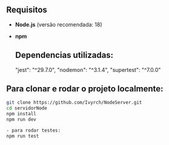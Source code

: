 ## Requisitos

- **Node.js** (versão recomendada: 18)
- **npm**

  ## Dependencias utilizadas:

   "jest": "^29.7.0",
    "nodemon": "^3.1.4",
    "supertest": "^7.0.0"

## Para clonar e rodar o projeto localmente:



```bash
git clone https://github.com/Ivyrch/NodeServer.git
cd servidorNode
npm install
npm run dev

- para rodar testes:
npm run test 
